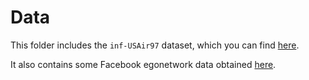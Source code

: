 # Data

This folder includes the `inf-USAir97` dataset, which you can find [here](http://networkrepository.com/inf-USAir97.php).

It also contains some Facebook egonetwork data obtained [here](http://snap.stanford.edu/data/egonets-Facebook.html).

